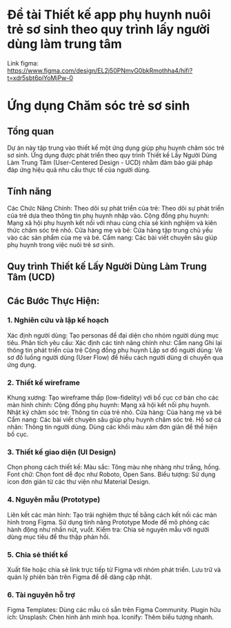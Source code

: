 # Đề tài Thiết kế app phụ huynh nuôi trẻ sơ sinh theo quy trình lấy người dùng làm trung tâm
Link figma: https://www.figma.com/design/EL2j50PNmvG0bkRmothha4/hifi?t=xdr5sbt6piYoMjPw-0
# Ứng dụng Chăm sóc trẻ sơ sinh 
## Tổng quan
Dự án này tập trung vào thiết kế một ứng dụng giúp phụ huynh chăm sóc trẻ sơ sinh. Ứng dụng được phát triển theo quy trình Thiết kế Lấy Người Dùng Làm Trung Tâm (User-Centered Design - UCD) nhằm đảm bảo giải pháp đáp ứng hiệu quả nhu cầu thực tế của người dùng.
## Tính năng
Các Chức Năng Chính:
Theo dõi sự phát triển của trẻ: Theo dõi sự phát triển của trẻ dựa theo thông tin phụ huynh nhập vào.
Cộng đồng phụ huynh: Mạng xã hội phụ huynh kết nối với nhau cùng chia sẻ kinh nghiệm và kiên thức chăm sóc trẻ nhỏ.
Cửa hàng mẹ và bé: Cửa hàng tập trung chủ yếu vào các sản phẩm của mẹ và bé.
Cẩm nang: Các bài viết chuyên sâu giúp phụ huynh trong việc nuôi trẻ sơ sinh.
## Quy trình Thiết kế Lấy Người Dùng Làm Trung Tâm (UCD)
## Các Bước Thực Hiện:
### 1. Nghiên cứu và lập kế hoạch
Xác định người dùng: Tạo personas để đại diện cho nhóm người dùng mục tiêu.
Phân tích yêu cầu: Xác định các tính năng chính như:
Cẩm nang
Ghi lại thông tin phát triển của trẻ
Cộng đồng phụ huynh
Lập sơ đồ người dùng: Vẽ sơ đồ luồng người dùng (User Flow) để hiểu cách người dùng di chuyển qua ứng dụng.
### 2. Thiết kế wireframe
Khung xương:
Tạo wireframe thấp (low-fidelity) với bố cục cơ bản cho các màn hình chính:
Cộng đồng phụ huynh: Mạng xã hội kết nối phụ huynh.
Nhật ký chăm sóc trẻ: Thông tin của trẻ nhỏ.
Cửa hàng: Của hàng mẹ và bé
Cẩm nang: Các bài viết chuyên sâu giúp phụ huynh chăm sóc trẻ.
Hồ sơ cá nhân: Thông tin người dùng.
Dùng các khối màu xám đơn giản để thể hiện bố cục.
### 3. Thiết kế giao diện (UI Design)
Chọn phong cách thiết kế:
Màu sắc: Tông màu nhẹ nhàng như trắng, hồng.
Font chữ: Chọn font dễ đọc như Roboto, Open Sans.
Biểu tượng: Sử dụng icon đơn giản từ các thư viện như Material Design.
### 4. Nguyên mẫu (Prototype)
Liên kết các màn hình:
Tạo trải nghiệm thực tế bằng cách kết nối các màn hình trong Figma.
Sử dụng tính năng Prototype Mode để mô phỏng các hành động như nhấn nút, vuốt.
Kiểm tra:
Chia sẻ nguyên mẫu với người dùng mục tiêu để thu thập phản hồi.
### 5. Chia sẻ thiết kế
Xuất file hoặc chia sẻ link trực tiếp từ Figma với nhóm phát triển.
Lưu trữ và quản lý phiên bản trên Figma để dễ dàng cập nhật.
### 6. Tài nguyên hỗ trợ
Figma Templates: Dùng các mẫu có sẵn trên Figma Community.
Plugin hữu ích:
Unsplash: Chèn hình ảnh minh họa.
Iconify: Thêm biểu tượng nhanh.
